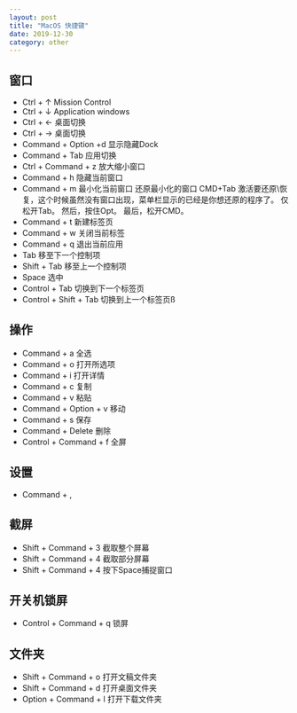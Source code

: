```yaml
---
layout: post
title: "MacOS 快捷键"
date: 2019-12-30
category: other
---
```


## 窗口

 - Ctrl  + ↑ Mission Control
 - Ctrl +  ↓ Application windows
 - Ctrl + ← 桌面切换
 - Ctrl + → 桌面切换
 - Command + Option +d 显示隐藏Dock
 - Command + Tab 应用切换
 - Ctrl + Command + z 放大缩小窗口
 - Command + h 隐藏当前窗口
 - Command + m 最小化当前窗口
还原最小化的窗口
    CMD+Tab 激活要还原\恢复，这个时候虽然没有窗口出现，菜单栏显示的已经是你想还原的程序了。
    仅松开Tab。
    然后，按住Opt。
    最后，松开CMD。
 - Command + t 新建标签页
 - Command + w 关闭当前标签
 - Command + q  退出当前应用
 - Tab 移至下一个控制项
 - Shift + Tab 移至上一个控制项
 - Space 选中
 - Control + Tab 切换到下一个标签页
 - Control + Shift + Tab 切换到上一个标签页ß

## 操作

 - Command + a 全选
 - Command + o 打开所选项
 - Command + i 打开详情
 - Command + c 复制
 - Command + v 粘贴
 - Command + Option + v 移动
 - Command + s 保存
 - Command + Delete 删除
 - Control + Command + f 全屏

## 设置

 - Command + ,

## 截屏

 - Shift + Command + 3 截取整个屏幕
 - Shift + Command + 4 截取部分屏幕
 - Shift + Command + 4 按下Space捕捉窗口

## 开关机锁屏

 - Control + Command + q  锁屏

## 文件夹

 - Shift + Command + o 打开文稿文件夹
 - Shift + Command + d 打开桌面文件夹
 - Option + Command + l 打开下载文件夹

